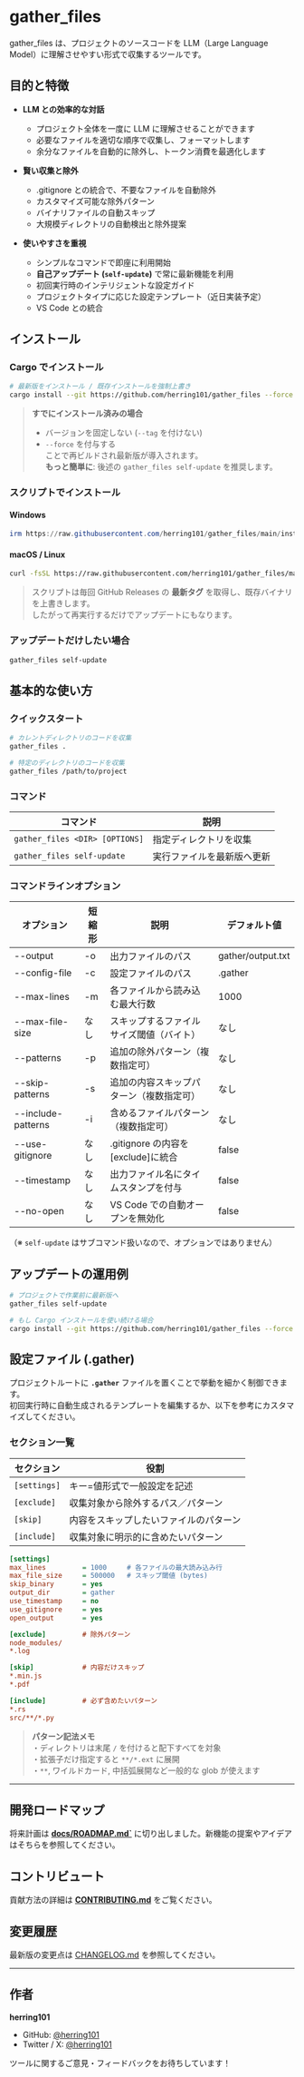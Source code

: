 # gather_files

gather_files は、プロジェクトのソースコードを LLM（Large Language Model）に理解させやすい形式で収集するツールです。

## 目的と特徴

- **LLM との効率的な対話**

  - プロジェクト全体を一度に LLM に理解させることができます
  - 必要なファイルを適切な順序で収集し、フォーマットします
  - 余分なファイルを自動的に除外し、トークン消費を最適化します

- **賢い収集と除外**

  - .gitignore との統合で、不要なファイルを自動除外
  - カスタマイズ可能な除外パターン
  - バイナリファイルの自動スキップ
  - 大規模ディレクトリの自動検出と除外提案

- **使いやすさを重視**
  - シンプルなコマンドで即座に利用開始
  - **自己アップデート (`self-update`)** で常に最新機能を利用
  - 初回実行時のインテリジェントな設定ガイド
  - プロジェクトタイプに応じた設定テンプレート（近日実装予定）
  - VS Code との統合

## インストール

### Cargo でインストール

```bash
# 最新版をインストール / 既存インストールを強制上書き
cargo install --git https://github.com/herring101/gather_files --force
```

> **すでにインストール済みの場合**
>
> - バージョンを固定しない (`--tag` を付けない)
> - `--force` を付与する  
>   ことで再ビルドされ最新版が導入されます。  
>   **もっと簡単に**: 後述の `gather_files self-update` を推奨します。

### スクリプトでインストール

#### Windows

```powershell
irm https://raw.githubusercontent.com/herring101/gather_files/main/install.ps1 | iex
```

#### macOS / Linux

```bash
curl -fsSL https://raw.githubusercontent.com/herring101/gather_files/main/install.sh | sh
```

> スクリプトは毎回 GitHub Releases の **最新タグ** を取得し、既存バイナリを上書きします。  
> したがって再実行するだけでアップデートにもなります。

### アップデートだけしたい場合

```bash
gather_files self-update
```

## 基本的な使い方

### クイックスタート

```bash
# カレントディレクトリのコードを収集
gather_files .

# 特定のディレクトリのコードを収集
gather_files /path/to/project
```

### コマンド

| コマンド                       | 説明                       |
| ------------------------------ | -------------------------- |
| `gather_files <DIR> [OPTIONS]` | 指定ディレクトリを収集     |
| `gather_files self-update`     | 実行ファイルを最新版へ更新 |

### コマンドラインオプション

| オプション         | 短縮形 | 説明                                     | デフォルト値      |
| ------------------ | ------ | ---------------------------------------- | ----------------- |
| --output           | -o     | 出力ファイルのパス                       | gather/output.txt |
| --config-file      | -c     | 設定ファイルのパス                       | .gather           |
| --max-lines        | -m     | 各ファイルから読み込む最大行数           | 1000              |
| --max-file-size    | なし   | スキップするファイルサイズ閾値（バイト） | なし              |
| --patterns         | -p     | 追加の除外パターン（複数指定可）         | なし              |
| --skip-patterns    | -s     | 追加の内容スキップパターン（複数指定可） | なし              |
| --include-patterns | -i     | 含めるファイルパターン（複数指定可）     | なし              |
| --use-gitignore    | なし   | .gitignore の内容を[exclude]に統合       | false             |
| --timestamp        | なし   | 出力ファイル名にタイムスタンプを付与     | false             |
| --no-open          | なし   | VS Code での自動オープンを無効化         | false             |

（※ `self-update` はサブコマンド扱いなので、オプションではありません）

## アップデートの運用例

```bash
# プロジェクトで作業前に最新版へ
gather_files self-update

# もし Cargo インストールを使い続ける場合
cargo install --git https://github.com/herring101/gather_files --force
```

## 設定ファイル (.gather)

プロジェクトルートに **`.gather`** ファイルを置くことで挙動を細かく制御できます。  
初回実行時に自動生成されるテンプレートを編集するか、以下を参考にカスタマイズしてください。

### セクション一覧

| セクション   | 役割                                   |
| ------------ | -------------------------------------- |
| `[settings]` | キー=値形式で一般設定を記述            |
| `[exclude]`  | 収集対象から除外するパス／パターン     |
| `[skip]`     | 内容をスキップしたいファイルのパターン |
| `[include]`  | 収集対象に明示的に含めたいパターン     |

```ini
[settings]
max_lines         = 1000     # 各ファイルの最大読み込み行
max_file_size     = 500000   # スキップ閾値 (bytes)
skip_binary       = yes
output_dir        = gather
use_timestamp     = no
use_gitignore     = yes
open_output       = yes

[exclude]         # 除外パターン
node_modules/
*.log

[skip]            # 内容だけスキップ
*.min.js
*.pdf

[include]         # 必ず含めたいパターン
*.rs
src/**/*.py
```

> **パターン記法メモ**  
> ・ディレクトリは末尾 `/` を付けると配下すべてを対象  
> ・拡張子だけ指定すると `**/*.ext` に展開  
> ・`**`, ワイルドカード, 中括弧展開など一般的な glob が使えます

---

## 開発ロードマップ

将来計画は **[docs/ROADMAP.md`](./docs/ROADMAP.md)** に切り出しました。新機能の提案やアイデアはそちらを参照してください。

## コントリビュート

貢献方法の詳細は **[CONTRIBUTING.md](./CONTRIBUTING.md)** をご覧ください。

## 変更履歴

最新版の変更点は [CHANGELOG.md](./CHANGELOG.md) を参照してください。

---

## 作者

**herring101**

- GitHub: [@herring101](https://github.com/herring101)
- Twitter / X: [@herring101](https://twitter.com/herring101426)

ツールに関するご意見・フィードバックをお待ちしています！
